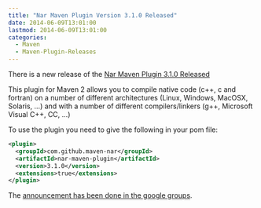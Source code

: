 ```yaml
---
title: "Nar Maven Plugin Version 3.1.0 Released"
date: 2014-06-09T13:01:00
lastmod: 2014-06-09T13:01:00
categories:
  - Maven
  - Maven-Plugin-Releases
---
```

There is a new release of the [Nar Maven Plugin 3.1.0 Released](http://maven-nar.github.io/)

This plugin for Maven 2 allows you to compile native code (c++, c and fortran)
on a number of different architectures (Linux, Windows, MacOSX, Solaris, ...)
and with a number of different compilers/linkers (g++, Microsoft Visual C++,
CC, ...)

To use the plugin you need to give the following in your pom file:

```xml
<plugin>
  <groupId>com.github.maven-nar</groupId>
  <artifactId>nar-maven-plugin</artifactId>
  <version>3.1.0</version>
  <extensions>true</extensions>
</plugin>
```

The [announcement has been done in the google groups](https://groups.google.com/forum/#!topic/maven-nar/aZrgbxHN9sY).
